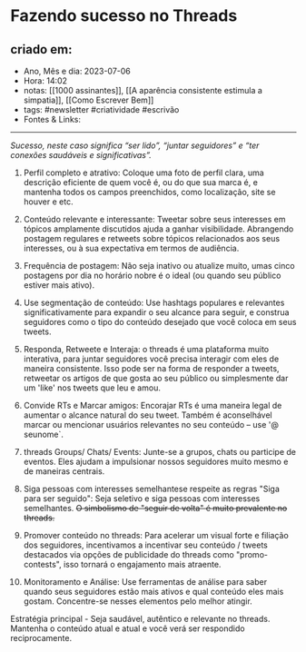 # Fazendo sucesso no Threads

## criado em: 
-  Ano, Mês e dia: 2023-07-06
- Hora: 14:02
- notas: [[1000 assinantes]], [[A aparência consistente estimula a simpatia]], [[Como Escrever Bem]]
- tags: #newsletter #criatividade #escrivão 
- Fontes & Links: 
---

*Sucesso, neste caso significa “ser lido”, “juntar seguidores” e “ter conexões saudáveis e significativas”.*


1. Perfil completo e atrativo: Coloque uma foto de perfil clara, uma descrição eficiente de quem você é, ou do que sua marca é, e mantenha todos os campos preenchidos, como localização, site se houver e etc.

2. Conteúdo relevante e interessante: Tweetar sobre seus interesses em tópicos amplamente discutidos ajuda a ganhar visibilidade. Abrangendo postagem regulares e retweets sobre tópicos relacionados aos seus interesses, ou à sua expectativa em termos de audiência.

3. Frequência de postagem: Não seja inativo ou atualize muito, umas cinco postagens por dia no horário nobre é o ideal (ou quando seu público estiver mais ativo).

4. Use segmentação de conteúdo: Use hashtags populares e relevantes significativamente para expandir o seu alcance para seguir, e construa seguidores como o tipo do conteúdo desejado que você coloca em seus tweets.

5. Responda, Retweete e Interaja: o threads é uma plataforma muito interativa, para juntar seguidores você precisa interagir com eles de maneira consistente. Isso pode ser na forma de responder a tweets, retweetar os artigos de que gosta ao seu público ou simplesmente dar um 'like' nos tweets que leu e amou.

6. Convide RTs e Marcar amigos: Encorajar RTs é uma maneira legal de aumentar o alcance natural do seu tweet. Também é aconselhável marcar ou mencionar usuários relevantes no seu conteúdo – use '@ seunome`.

7. threads Groups/ Chats/ Events: Junte-se a grupos, chats ou participe de eventos. Eles ajudam a impulsionar nossos seguidores muito mesmo e de maneiras centrais.

8. Siga pessoas com interesses semelhantese respeite as regras "Siga para ser seguido": Seja seletivo e siga pessoas com interesses semelhantes. ~~O simbolismo de "seguir de volta" é muito prevalente no threads.~~

9. Promover conteúdo no threads: Para acelerar um visual forte e filiação dos seguidores, incentivamos a incentivar seu conteúdo / tweets destacados via opções de publicidade do threads como "promo-contests", isso tornará o engajamento mais atraente.

10. Monitoramento e Análise: Use ferramentas de análise para saber quando seus seguidores estão mais ativos e qual conteúdo eles mais gostam. Concentre-se nesses elementos pelo melhor atingir.

Estratégia principal - Seja saudável, autêntico e relevante no threads. Mantenha o conteúdo atual e atual e você verá ser respondido reciprocamente.